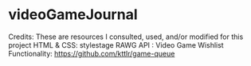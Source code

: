 # videoGameJournal

Credits:
These are resources I consulted, used, and/or modified for this project
HTML & CSS: stylestage
RAWG API : 
Video Game Wishlist Functionality: https://github.com/kttlr/game-queue